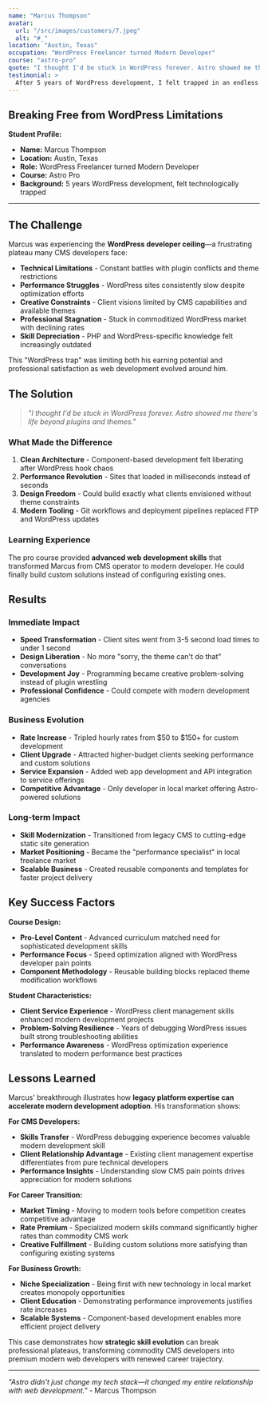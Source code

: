 ```yaml
---
name: "Marcus Thompson"
avatar:
  url: "/src/images/customers/7.jpeg"
  alt: "#_"
location: "Austin, Texas"
occupation: "WordPress Freelancer turned Modern Developer"
course: "astro-pro"
quote: "I thought I'd be stuck in WordPress forever. Astro showed me there's life beyond plugins and themes."
testimonial: >
  After 5 years of WordPress development, I felt trapped in an endless cycle of plugin conflicts and theme limitations. Astro gave me the freedom to build exactly what clients need without fighting against a CMS. My projects are faster, my code is cleaner, and my clients are happier.
---
```


## Breaking Free from WordPress Limitations

**Student Profile:**

- **Name:** Marcus Thompson
- **Location:** Austin, Texas
- **Role:** WordPress Freelancer turned Modern Developer
- **Course:** Astro Pro
- **Background:** 5 years WordPress development, felt technologically trapped

---

## The Challenge

Marcus was experiencing the **WordPress developer ceiling**—a frustrating plateau many CMS developers face:

- **Technical Limitations** - Constant battles with plugin conflicts and theme restrictions
- **Performance Struggles** - WordPress sites consistently slow despite optimization efforts
- **Creative Constraints** - Client visions limited by CMS capabilities and available themes
- **Professional Stagnation** - Stuck in commoditized WordPress market with declining rates
- **Skill Depreciation** - PHP and WordPress-specific knowledge felt increasingly outdated

This "WordPress trap" was limiting both his earning potential and professional satisfaction as web development evolved around him.

## The Solution

> _"I thought I'd be stuck in WordPress forever. Astro showed me there's life beyond plugins and themes."_

### What Made the Difference

1. **Clean Architecture** - Component-based development felt liberating after WordPress hook chaos
2. **Performance Revolution** - Sites that loaded in milliseconds instead of seconds
3. **Design Freedom** - Could build exactly what clients envisioned without theme constraints
4. **Modern Tooling** - Git workflows and deployment pipelines replaced FTP and WordPress updates

### Learning Experience

The pro course provided **advanced web development skills** that transformed Marcus from CMS operator to modern developer. He could finally build custom solutions instead of configuring existing ones.

## Results

### Immediate Impact

- **Speed Transformation** - Client sites went from 3-5 second load times to under 1 second
- **Design Liberation** - No more "sorry, the theme can't do that" conversations
- **Development Joy** - Programming became creative problem-solving instead of plugin wrestling
- **Professional Confidence** - Could compete with modern development agencies

### Business Evolution

- **Rate Increase** - Tripled hourly rates from $50 to $150+ for custom development
- **Client Upgrade** - Attracted higher-budget clients seeking performance and custom solutions
- **Service Expansion** - Added web app development and API integration to service offerings
- **Competitive Advantage** - Only developer in local market offering Astro-powered solutions

### Long-term Impact

- **Skill Modernization** - Transitioned from legacy CMS to cutting-edge static site generation
- **Market Positioning** - Became the "performance specialist" in local freelance market
- **Scalable Business** - Created reusable components and templates for faster project delivery

## Key Success Factors

**Course Design:**

- **Pro-Level Content** - Advanced curriculum matched need for sophisticated development skills
- **Performance Focus** - Speed optimization aligned with WordPress developer pain points
- **Component Methodology** - Reusable building blocks replaced theme modification workflows

**Student Characteristics:**

- **Client Service Experience** - WordPress client management skills enhanced modern development projects
- **Problem-Solving Resilience** - Years of debugging WordPress issues built strong troubleshooting abilities
- **Performance Awareness** - WordPress optimization experience translated to modern performance best practices

## Lessons Learned

Marcus' breakthrough illustrates how **legacy platform expertise can accelerate modern development adoption**. His transformation shows:

**For CMS Developers:**

- **Skills Transfer** - WordPress debugging experience becomes valuable modern development skill
- **Client Relationship Advantage** - Existing client management expertise differentiates from pure technical developers
- **Performance Insights** - Understanding slow CMS pain points drives appreciation for modern solutions

**For Career Transition:**

- **Market Timing** - Moving to modern tools before competition creates competitive advantage
- **Rate Premium** - Specialized modern skills command significantly higher rates than commodity CMS work
- **Creative Fulfillment** - Building custom solutions more satisfying than configuring existing systems

**For Business Growth:**

- **Niche Specialization** - Being first with new technology in local market creates monopoly opportunities
- **Client Education** - Demonstrating performance improvements justifies rate increases
- **Scalable Systems** - Component-based development enables more efficient project delivery

This case demonstrates how **strategic skill evolution** can break professional plateaus, transforming commodity CMS developers into premium modern web developers with renewed career trajectory.

---

_"Astro didn't just change my tech stack—it changed my entire relationship with web development."_ - Marcus Thompson